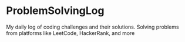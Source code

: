 # ProblemSolvingLog
My daily log of coding challenges and their solutions. Solving problems from platforms like LeetCode, HackerRank, and more
